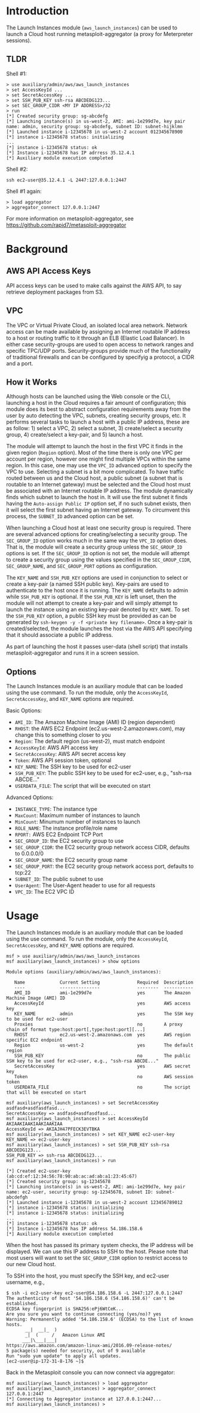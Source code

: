 
# Introduction

The Launch Instances module (`aws_launch_instances`) can be used to launch a
Cloud host running metasploit-aggregator (a proxy for Meterpreter sessions).

## TLDR

Shell #1:

```
> use auxiliary/admin/aws/aws_launch_instances
> set AccessKeyId ...
> set SecretAccessKey ...
> set SSH_PUB_KEY ssh-rsa ABCDEDG123...
> set SEC_GROUP_CIDR <MY IP ADDRESS>/32
> run
[*] Created security group: sg-abcdefg
[*] Launching instance(s) in us-west-2, AMI: ami-1e299d7e, key pair name: admin, security group: sg-abcdefg, subnet ID: subnet-hijklmn
[*] Launched instance i-12345678 in us-west-2 account 012345678900
[*] instance i-12345678 status: initializing
...
[*] instance i-12345678 status: ok
[*] Instance i-12345678 has IP adrress 35.12.4.1
[*] Auxiliary module execution completed
```

Shell #2:

```
ssh ec2-user@35.12.4.1 -L 2447:127.0.0.1:2447
```

Shell #1 again:

```
> load aggregator
> aggregator_connect 127.0.0.1:2447
```

For more information on metasploit-aggregator, see
https://github.com/rapid7/metasploit-aggregator


# Background

## AWS API Access Keys

API access keys can be used to make calls against the AWS API, to say
retrieve deployment packages from S3.

## VPC

The VPC or Virtual Private Cloud, an isolated local area network. Network access
can be made available by assigning an Internet routable IP address to a host or
routing traffic to it through an ELB (Elastic Load Balancer). In either case
security-groups are used to open access to network ranges and specific TPC/UDP
ports. Security-groups provide much of the functionality of traditional firewalls
and can be configured by specifyig a protocol, a CIDR and a port. 

## How it Works

Although hosts can be launched using the
Web console or the CLI, launching a host in the Cloud requires a fair
amount of configuration; this module does its best to abstract configuration
requirements away from the user by auto detecting the VPC, subnets, creating
security groups, etc. It performs several tasks to launch a host with
a public IP address, these are as follow: 1) select a VPC, 2) select a subnet, 3)
create/select a security group, 4) create/select a key-pair, and 5) launch
a host.

The module will attempt to launch the host in the first VPC it finds in the
given region (`Region` option). Most of the time there is only one VPC per
account per region, however one might find multiple VPCs within the same region.
In this case, one may use the `VPC_ID` advanced option to specify the VPC to
use. Selecting a subnet is a bit more complicated. To have traffic routed
between us and the Cloud host, a public subnet (a subnet that is routable to an
Internet gateway) must be selected and the Cloud host must be associated with
an Internet routable IP address. The module dynamically finds which subnet to
launch the host in. It will use the first subnet it finds having the
`Auto-assign Public IP` option set, if no such subnet exists, then it will
select the first subnet having an Internet gateway. To circumvent this process,
the `SUBNET_ID` advanced option can be set. 

When launching a Cloud host at least one security group is required. There are
several advanced options for creating/selecting a security group. The
`SEC_GROUP_ID` option works much in the same way the `VPC_ID` option does.
That is, the module will create a security group unless the `SEC_GROUP_ID`
options is set. If the `SEC_GROUP_ID` option is not set, the module will attempt
to create a security group using the values specified in the `SEC_GROUP_CIDR`,
`SEC_GROUP_NAME`, and `SEC_GROUP_PORT` options as configuration. 

The `KEY_NAME` and `SSH_PUB_KEY` options are used in conjunction to select or
create a key-pair (a named SSH public key). Key-pairs are used to authenticate
to the host once it is running. The `KEY_NAME` defaults to admin while
`SSH_PUB_KEY` is optional. If the `SSH_PUB_KEY` is left unset, then the module
will not attempt to create a key-pair and will simply attempt to launch the
instance using an existing key-pair denoted by `KEY_NAME`. To set the
`SSH_PUB_KEY` option, a public SSH key must be provided as can be generated by
`ssh-keygen -y -f <private key filename>`. Once a key-pair is created/selected,
the module launches the host via the AWS API specifying that it should
associate a public IP address.

As part of launching the host it passes user-data (shell script) that installs
metasploit-aggregator and runs it in a screen session.

## Options

The Launch Instances module is an auxiliary module that can be loaded using the
use command. To run the module, only the `AccessKeyId`, `SecretAccessKey`, and
`KEY_NAME` options are required.

Basic Options:

* `AMI_ID`: The Amazon Machine Image (AMI) ID (region dependent)
* `RHOST`: the AWS EC2 Endpoint (ec2.us-west-2.amazonaws.com), may change this to something closer to you
* `Region`: The default region (us-west-2), must match endpoint
* `AccessKeyId`: AWS API access key
* `SecretAccessKey`: AWS API secret access key
* `Token`: AWS API session token, optional
* `KEY_NAME`: The SSH key to be used for ec2-user
* `SSH_PUB_KEY`: The public SSH key to be used for ec2-user, e.g., "ssh-rsa ABCDE..."
* `USERDATA_FILE`: The script that will be executed on start

Advanced Options:

* `INSTANCE_TYPE`: The instance type
* `MaxCount`: Maximum number of instances to launch
* `MinCount`: Minumum number of instances to launch
* `ROLE_NAME`: The instance profile/role name
* `RPORT:` AWS EC2 Endpoint TCP Port
* `SEC_GROUP_ID`: the EC2 security group to use
* `SEC_GROUP_CIDR`: the EC2 security group network access CIDR, defaults to 0.0.0.0/0
* `SEC_GROUP_NAME`: the EC2 security group name
* `SEC_GROUP_PORT`: the EC2 security group network access port, defaults to tcp:22
* `SUBNET_ID`: The public subnet to use
* `UserAgent`: The User-Agent header to use for all requests
* `VPC_ID`: The EC2 VPC ID

# Usage

The Launch Instances module is an auxiliary module that can be loaded using the
use command. To run the module, only the `AccessKeyId`, `SecretAccessKey`, and
`KEY_NAME` options are required.

```
msf > use auxiliary/admin/aws/aws_launch_instances
msf auxiliary(aws_launch_instances) > show options

Module options (auxiliary/admin/aws/aws_launch_instances):

   Name             Current Setting              Required  Description
   ----             ---------------              --------  -----------
   AMI_ID           ami-1e299d7e                 yes       The Amazon Machine Image (AMI) ID
   AccessKeyId                                   yes       AWS access key
   KEY_NAME         admin                        yes       The SSH key to be used for ec2-user
   Proxies                                       no        A proxy chain of format type:host:port[,type:host:port][...]
   RHOST            ec2.us-west-2.amazonaws.com  yes       AWS region specific EC2 endpoint
   Region           us-west-2                    yes       The default region
   SSH_PUB_KEY                                   no        The public SSH key to be used for ec2-user, e.g., "ssh-rsa ABCDE..."
   SecretAccessKey                               yes       AWS secret key
   Token                                         no        AWS session token
   USERDATA_FILE                                 no        The script that will be executed on start

msf auxiliary(aws_launch_instances) > set SecretAccessKey asdfasd+asdfasdfasd...
SecretAccessKey => asdfasd+asdfasdfasd...
msf auxiliary(aws_launch_instances) > set AccessKeyId AKIAAKIAAKIAAKIAAKIAA
AccessKeyId => AKIAJH47PFECK3EVTBKA
msf auxiliary(aws_launch_instances) > set KEY_NAME ec2-user-key
KEY_NAME => ec2-user-key
msf auxiliary(aws_launch_instances) > set SSH_PUB_KEY ssh-rsa ABCDEDG123...
SSH_PUB_KEY => ssh-rsa ABCDEDG123...
msf auxiliary(aws_launch_instances) > run

[*] Created ec2-user-key (ab:cd:ef:12:34:56:78:90:ab:ac:ad:ab:a1:23:45:67)
[*] Created security group: sg-12345678
[*] Launching instance(s) in us-west-2, AMI: ami-1e299d7e, key pair name: ec2-user, security group: sg-12345678, subnet ID: subnet-abcdefgh
[*] Launched instance i-12345678 in us-west-2 account 123456789012
[*] instance i-12345678 status: initializing
[*] instance i-12345678 status: initializing
...
[*] instance i-12345678 status: ok
[*] Instance i-12345678 has IP address 54.186.158.6
[*] Auxiliary module execution completed 
```

When the host has passed its primary system checks, the IP address will be
displayed. We can use this IP address to SSH to the host. Please note that
most users will want to set the `SEC_GROUP_CIDR` option to restrict access to
our new Cloud host.

To SSH into the host, you must specify the SSH key, and ec2-user username, e.g.,

```
$ ssh -i ec2-user-key ec2-user@54.186.158.6 -L 2447:127.0.0.1:2447
The authenticity of host '54.186.158.6 (54.186.158.6)' can't be established.
ECDSA key fingerprint is SHA256:ePj6WtCeK...
Are you sure you want to continue connecting (yes/no)? yes
Warning: Permanently added '54.186.158.6' (ECDSA) to the list of known hosts.
       __|  __|_  )
       _|  (     /   Amazon Linux AMI
      ___|\___|___|
https://aws.amazon.com/amazon-linux-ami/2016.09-release-notes/
5 package(s) needed for security, out of 9 available
Run "sudo yum update" to apply all updates.
[ec2-user@ip-172-31-8-176 ~]$
```

Back in the Metasploit console you can now connect via aggregator:

```
msf auxiliary(aws_launch_instances) > load aggregator
msf auxiliary(aws_launch_instances) > aggregator_connect 127.0.0.1:2447
[*] Connecting to Aggregator instance at 127.0.0.1:2447...
msf auxiliary(aws_launch_instances) >
```

